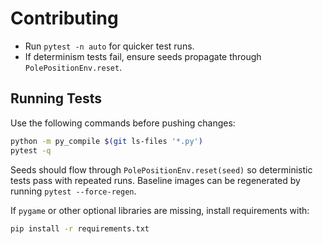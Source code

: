 # Contributing

- Run `pytest -n auto` for quicker test runs.
- If determinism tests fail, ensure seeds propagate through `PolePositionEnv.reset`.

## Running Tests

Use the following commands before pushing changes:

```bash
python -m py_compile $(git ls-files '*.py')
pytest -q
```

Seeds should flow through `PolePositionEnv.reset(seed)` so deterministic tests pass with repeated runs. Baseline images can be regenerated by running `pytest --force-regen`.

If `pygame` or other optional libraries are missing, install requirements with:

```bash
pip install -r requirements.txt
```

